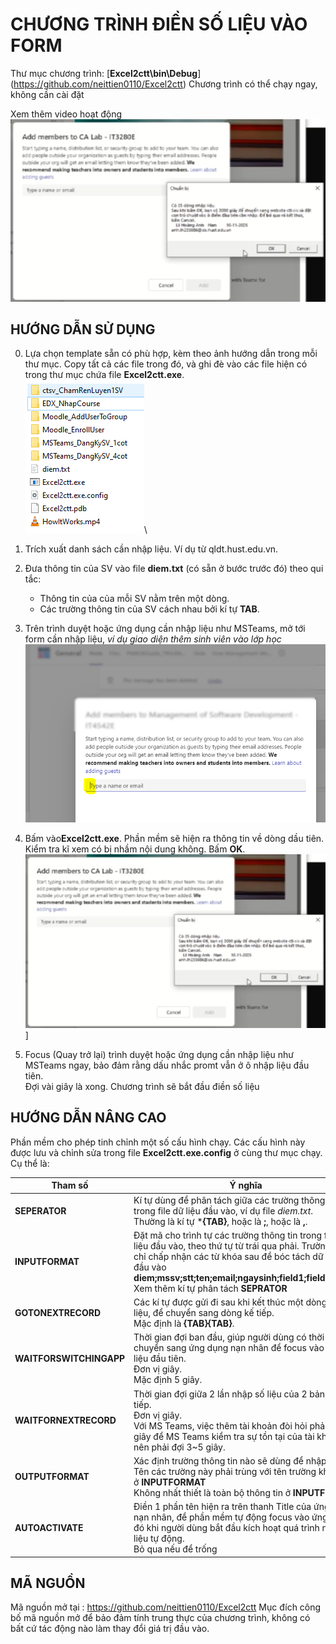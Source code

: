 # CHƯƠNG TRÌNH ĐIỀN SỐ LIỆU VÀO FORM 

Thư mục chương trình: [**Excel2ctt\bin\Debug**\](https://github.com/neittien0110/Excel2ctt)
Chương trình có thể chạy ngay, không cần cài đặt

Xem thêm video hoạt động\
[![Xem Video](F.OkayToStart.png)](https://player.vimeo.com/video/1007337512?badge=0&amp;autopause=0&amp;player_id=0&amp;app_id=58479)

## HƯỚNG DẪN SỬ DỤNG

0. Lựa chọn template sẵn có phù hợp, kèm theo ảnh hướng dẫn trong mỗi thư mục. Copy tất cả các file trong đó, và ghi đè vào các file hiện có trong thư mục chứa file **Excel2ctt.exe**.\
   ![alt text](0.ChonTemplatePhuHop.png)\

1. Trích xuất danh sách cần nhập liệu. Ví dụ từ qldt.hust.edu.vn.
2. Đưa thông tin của SV vào file **diem.txt** (có sẵn ở bước trước đó) theo qui tắc:
   - Thông tin của của mỗi SV nằm trên một dòng.
   - Các trường thông tin của SV cách nhau bởi kí tự **TAB**.
3. Trên trình duyệt hoặc ứng dụng cần nhập liệu như MSTeams, mở tới form cần nhập liệu, _ví dụ giao diện thêm sinh viên vào lớp học_ \
   ![4.DatDauNhacPromtVaoTextBoxThemThanhVienTrongMSTeams.png](Excel2ctt/bin/Debug/MSTeams_DangKySV_1cot/4.DatDauNhacPromtVaoTextBoxThemThanhVienTrongMSTeams.png)
4. Bấm vào**Excel2ctt.exe**. Phần mềm sẽ hiện ra thông tin về dòng dầu tiên. Kiểm tra kĩ xem có bị nhầm nội dung không. Bấm **OK**.\
   ![Bấm okay để bắt đầu](F.OkayToStart.png)]
5. Focus (Quay trở lại)  trình duyệt hoặc ứng dụng cần nhập liệu như MSTeams ngay, bảo đảm rằng dấu nhắc promt vẫn ở ô nhập liệu đầu tiên.\
   Đợi vài giây là xong. Chương trình sẽ bắt đầu điền số liệu

## HƯỚNG DẪN NÂNG CAO

Phần mềm cho phép tinh chỉnh một số cấu hình chạy. Các cấu hình này được lưu và chỉnh sửa trong file **Excel2ctt.exe.config** ở cùng thư mục chạy. Cụ thể là:

|Tham số|Ý nghĩa|
|--|--|
|**SEPERATOR**| Kí tự dùng để phân tách giữa các trường thông tin trong file dữ liệu đầu vào, ví dụ file _diem.txt_. <br> Thường là kí tự ***{TAB}**, hoặc là **;**, hoặc là **,**.|
|**INPUTFORMAT**| Đặt mã cho trình tự các trường thông tin trong file dữ liệu đầu vào, theo thứ tự từ trái qua phải. Trường này chỉ chấp nhận các từ khóa sau để bóc tách dữ liệu đầu vào  **diem;mssv;stt;ten;email;ngaysinh;field1;field2;field3** <br> Xem thêm kí tự phân tách **SEPRATOR**|
|**GOTONEXTRECORD**| Các kí tự được gửi đi sau khi kết thúc một dòng nhập liệu, để chuyển sang dòng kế tiếp. <br> Mặc định là **{TAB}{TAB}**.|
|**WAITFORSWITCHINGAPP**| Thời gian đợi ban đầu, giúp người dùng có thời gian để chuyển sang ứng dụng nạn nhân để focus vào ô nhập liệu đầu tiên. <br> Đơn vị giây. <br> Mặc định 5 giây.|
|**WAITFORNEXTRECORD**| Thời gian đợi giữa 2 lần nhập số liệu của 2 bản ghi liên tiếp. <br> Đơn vị giây. <br> Với MS Teams, việc  thêm tài khoản đòi hỏi phải đợi vài giây để MS Teams kiểm tra sự tồn tại của tài khoản đó, nên phải đợi 3~5 giây.|
|**OUTPUTFORMAT**| Xác định trường thông tin nào sẽ dùng để nhập liệu. <br> Tên các trường này phải trùng với tên trường khai báo ở **INPUTFORMAT** <br> Không nhất thiết là toàn bộ thông tin ở **INPUTFORMAT** |
|**AUTOACTIVATE**| Điền 1 phần tên hiện ra trên thanh Title của ứng dụng nạn nhân, để phần mềm tự động focus vào ứng dụng đó khi người dùng bắt đầu kích hoạt quá trình nhập liệu tự động. <br> Bỏ qua nếu để trống |

## MÃ NGUỒN

Mã nguồn mở tại : https://github.com/neittien0110/Excel2ctt
Mục đích công bố mã nguồn mở để bảo đảm tính trung thực của
chương trình, không có bất cứ tác động nào làm thay đổi giá
trị đầu vào.
